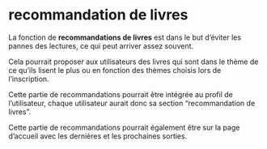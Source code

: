 # recommandation de livres

La fonction de **recommandations de livres** est dans le but d’éviter les pannes des lectures, ce qui peut arriver assez souvent. 

Cela pourrait proposer aux utilisateurs des livres qui sont dans le thème de ce qu’ils lisent le plus ou en fonction des thèmes choisis lors de l’inscription. 

Cette partie de recommandations pourrait être intégrée au profil de l’utilisateur, chaque utilisateur aurait donc sa section “recommandation de livres”. 

Cette partie de recommandations pourrait également être sur la page d’accueil avec les dernières et les prochaines sorties.